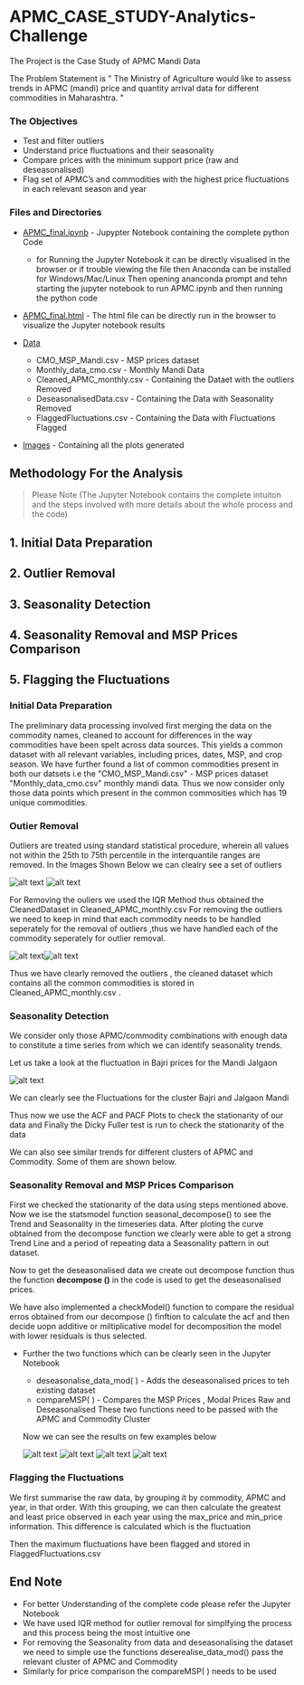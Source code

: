  # APMC_CASE_STUDY-Analytics-Challenge
 
The Project is the Case Study of APMC Mandi Data

The Problem Statement is " The Ministry of Agriculture would like to assess trends in APMC (mandi) price and quantity arrival data for different commodities in Maharashtra. "

### The Objectives
* Test and filter outliers
* Understand price fluctuations and their seasonality
* Compare prices with the minimum support price (raw and deseasonalised)
* Flag set of APMC’s and commodities with the highest price fluctuations in each relevant season and year

### Files and Directories
* [APMC_final.ipynb](https://github.com/ashushaw04/APMC_Argo_Challenge/blob/master/APMC_final.ipynb) - Jupypter Notebook containing the complete python Code
     * for Running the Jupyter Notebook it can be directly visualised in the browser 
      or if trouble viewing the file then Anaconda can be installed for Windows/Mac/Linux
      Then opening ananconda prompt and tehn starting the jupyter notebook to run APMC.ipynb
      and then running the python code
      
* [APMC_final.html](https://github.com/ashushaw04/APMC_Argo_Challenge/blob/master/APMC_final.html) - The html file can be directly run in the browser to visualize the Jupyter notebook results

* [Data](https://github.com/ashushaw04/APMC_Argo_Challenge/tree/master/Data)  
    
    * CMO_MSP_Mandi.csv - MSP prices dataset
    * Monthly_data_cmo.csv - Monthly Mandi Data
    * Cleaned_APMC_monthly.csv - Containing the Dataet with the outliers Removed
    * DeseasonalisedData.csv - Containing the Data with Seasonality Removed
    * FlaggedFluctuations.csv - Containing the Data with Fluctuations Flagged

* [Images](https://github.com/ashushaw04/APMC_Argo_Challenge/tree/master/Images) - Containing all   the plots generated
    
## Methodology For the Analysis

> Please Note
> (The Jupyter Notebook contains the complete intuiton and the steps involved with more details about the whole process and the code)

## 1. Initial Data Preparation
## 2. Outlier Removal
## 3. Seasonality Detection 
## 4. Seasonality Removal and MSP Prices Comparison
## 5. Flagging the Fluctuations

### Initial Data Preparation
The preliminary data processing involved first merging the data on the commodity names, cleaned to account for differences in the way commodities have been spelt across data sources. This yields a common dataset with all relevant variables, including prices, dates, MSP, and crop season.
We have further found a list of common commodities present in both our datsets i.e the "CMO_MSP_Mandi.csv" - MSP prices dataset "Monthly_data_cmo.csv" monthly mandi data. 
Thus we now consider only those data points which present in the common commosities which has 19 unique commodities.

### Outier Removal
Outliers are treated using standard statistical procedure, wherein all values not within the 25th to 75th percentile in the interquantile ranges are removed.
 In the Images Shown Below we can clealry see a set of outliers
 
![alt text](https://github.com/ashushaw04/APMC_Argo_Challenge/blob/master/Images/Outlier%20Images/OutliersSORGUMJAWAR.png) ![alt text](https://github.com/ashushaw04/APMC_Argo_Challenge/blob/master/Images/Outlier%20Images/OutliersPIGEON%20PEA%20TUR.png)



For Removing the ouliers we used the IQR Method thus obtained the CleanedDataset in Cleaned_APMC_monthly.csv
For removing the outliers we need to keep in mind that each commodity needs to be handled seperately for the removal of outliers ,thus we have handled each of the commodity seperately for outlier removal.



![alt text](https://github.com/ashushaw04/APMC_Argo_Challenge/blob/master/Images/Outlier%20Images%20Removed/OutliersRemovedSORGUMJAWAR.png)![alt text](https://github.com/ashushaw04/APMC_Argo_Challenge/blob/master/Images/Outlier%20Images%20Removed/OutliersRemovedPIGEON%20PEA%20TUR.png)

Thus we have clearly removed the outliers , the cleaned dataset which contains all the common commodities is stored in Cleaned_APMC_monthly.csv .

### Seasonality Detection

We consider only those APMC/commodity combinations with enough data to constitute a time series from which we can identify seasonality trends.

Let us take a look at the fluctuation in Bajri prices for the Mandi Jalgaon


![alt text](https://github.com/ashushaw04/APMC_Argo_Challenge/blob/master/Images/BajrijalgaonPrices.png)

We can clearly see the Fluctuations for the cluster Bajri and Jalgaon Mandi

Thus now we use the ACF and PACF Plots to check the stationarity of our data
and Finally the Dicky Fuller test is run to check the stationarity of the data

We can also see similar trends for different clusters of APMC and Commodity.
Some of them are shown below.


### Seasonality Removal and MSP Prices Comparison
First we checked the stationarity of the data using steps mentioned above.
Now we ise the statsmodel function seasonal_decompose() to see the Trend and
Seasonality in the timeseries data.
After ploting the curve obtained from the decompose function we clearly were able to
get a strong Trend Line and a period of repeating data a Seasonality pattern 
in out dataset.

Now to get the deseasonalised data we create out decompose function thus
the function **decompose ()** in the code is used to get the deseasonalised 
prices.

We have also implemented a checkModel() function to compare the residual erros obtained
from our decompose () finftion to calculate the acf and then decide uopn additive or miltiplicative 
model for decomposition the model with lower residuals is thus selected.

* Further  the two functions which can be clearly seen in the Jupyter Notebook
    * deseasonalise_data_mod( ) - Adds the deseasonalised prices to teh existing dataset
    * compareMSP( ) - Compares the MSP Prices , Modal Prices Raw and Deseasonalised
    These two functions need to be passed with the APMC and Commodity Cluster 
    
    Now we can see the results on few examples below
    
  
    ![alt text](https://github.com/ashushaw04/APMC_Argo_Challenge/blob/master/Images/Price%20Comparison%20Raw%20and%20DeseasonalisedSample3.jpg) ![alt text](https://github.com/ashushaw04/APMC_Argo_Challenge/blob/master/Images/Price%20Comparison%20Raw%20and%20DeseasonalisedSample2.jpg)  ![alt text](https://github.com/ashushaw04/APMC_Argo_Challenge/blob/master/Images/Price%20Comparison%20Raw%20and%20DeseasonalisedSample1.jpg)  ![alt text](https://github.com/ashushaw04/APMC_Argo_Challenge/blob/master/Images/Price%20Comparison%20Raw%20and%20DeseasonalisedSample4.jpg)    
    
    
    
### Flagging the Fluctuations
 
We first summarise the raw data, by grouping it by commodity, APMC and year, in that order. With this grouping, we can then calculate the greatest and least price observed in each year using the max_price and min_price information. This difference is calculated which is the fluctuation

Then the maximum fluctuations have been flagged and stored in FlaggedFluctuations.csv

## End Note
  * For better Understanding of the complete code please refer the Jupyter Notebook
  * We have used IQR method for outlier removal for simplfying the process and this process being the most intuitive one
  * For removing the Seasonality from data and deseasonalising the dataset we need to simple use the functions deserealise_data_mod()
   pass the relevant cluster of APMC and Commodity
  * Similarly for price comparison the compareMSP( ) needs to be used
    
    
